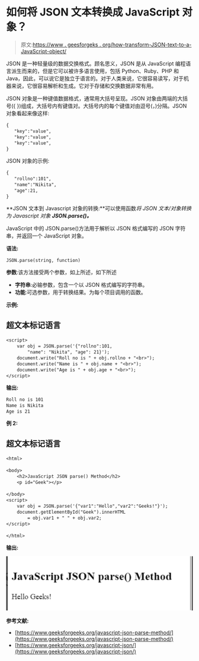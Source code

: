 # 如何将 JSON 文本转换成 JavaScript 对象？

> 原文:[https://www . geesforgeks . org/how-transform-JSON-text-to-a-JavaScript-object/](https://www.geeksforgeeks.org/how-to-transform-json-text-to-a-javascript-object/)

JSON 是一种轻量级的数据交换格式。顾名思义，JSON 是从 JavaScript 编程语言派生而来的，但是它可以被许多语言使用，包括 Python、Ruby、PHP 和 Java，因此，可以说它是独立于语言的。对于人类来说，它很容易读写，对于机器来说，它很容易解析和生成。它对于存储和交换数据非常有用。

JSON 对象是一种键值数据格式，通常用大括号呈现。JSON 对象由两端的大括号({ })组成，大括号内有键值对。大括号内的每个键值对由逗号(，)分隔。JSON 对象看起来像这样:

```
{
   "key":"value",
   "key":"value",
   "key":"value",
}
```

JSON 对象的示例:

```
{
   "rollno":101",
   "name":"Nikita",
   "age":21,
}
```

**JSON 文本到 Javascript 对象的转换:**可以使用函数*将 JSON 文本/对象转换为 Javascript 对象 **JSON.parse()。***

JavaScript 中的 JSON.parse()方法用于解析以 JSON 格式编写的 JSON 字符串，并返回一个 JavaScript 对象。

**语法:**

```
JSON.parse(string, function)
```

**参数**:该方法接受两个参数，如上所述，如下所述

*   **字符串**:必输参数，包含一个以 JSON 格式编写的字符串。
*   **功能**:可选参数，用于转换结果。为每个项目调用的函数。

**示例:**

## 超文本标记语言

```
<script>
    var obj = JSON.parse('{"rollno":101, 
        "name": "Nikita", "age": 21}');
    document.write("Roll no is " + obj.rollno + "<br>");
    document.write("Name is " + obj.name + "<br>");
    document.write("Age is " + obj.age + "<br>");
</script>
```

**输出:**

```
Roll no is 101
Name is Nikita
Age is 21
```

**例 2:**

## 超文本标记语言

```
<html>

<body>
    <h2>JavaScript JSON parse() Method</h2>
    <p id="Geek"></p>

</body>
<script>
    var obj = JSON.parse('{"var1":"Hello","var2":"Geeks!"}');
    document.getElementById("Geek").innerHTML
        = obj.var1 + " " + obj.var2;
</script>

</html>
```

**输出:**

![](img/97e7b5028d64f797f0129388dd71aafb.png)

**参考文献:**

*   [https://www.geeksforgeeks.org/javascript-json-parse-method/](https://www.geeksforgeeks.org/javascript-json-parse-method/)
*   [https://www.geeksforgeeks.org/javascript-json/](https://www.geeksforgeeks.org/javascript-json/)